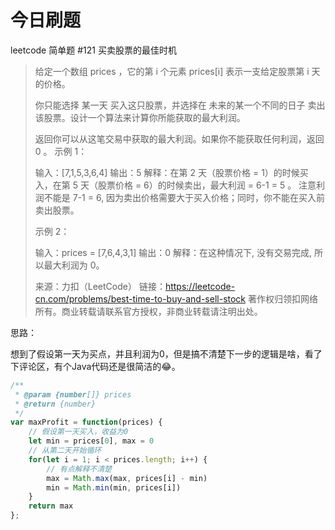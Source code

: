 <!--
 * @Author: leyili
 * @Date: 2022-02-25 07:27:35
 * @LastEditTime: 2022-02-25 07:33:57
 * @LastEditors: leyili
 * @Description: 
 * @FilePath: /daily-practice/leetcode/best-time-to-buy-and-sell-stock.md
-->
# 今日刷题
leetcode 简单题 #121 买卖股票的最佳时机

> 给定一个数组 prices ，它的第 i 个元素 prices[i] 表示一支给定股票第 i 天的价格。
>
> 你只能选择 某一天 买入这只股票，并选择在 未来的某一个不同的日子 卖出该股票。设计一个算法来计算你所能获取的最大利润。
> 
> 返回你可以从这笔交易中获取的最大利润。如果你不能获取任何利润，返回 0 。
> 示例 1：
>
> 输入：[7,1,5,3,6,4]
> 输出：5
> 解释：在第 2 天（股票价格 = 1）的时候买入，在第 5 天（股票价格 = 6）的时候卖出，最大利润 = 6-1 = 5 。
> 注意利润不能是 7-1 = 6, 因为卖出价格需要大于买入价格；同时，你不能在买入前卖出股票。
>
>示例 2：
>
> 输入：prices = [7,6,4,3,1]
> 输出：0
> 解释：在这种情况下, 没有交易完成, 所以最大利润为 0。
> 
> 来源：力扣（LeetCode）
> 链接：https://leetcode-cn.com/problems/best-time-to-buy-and-sell-stock
> 著作权归领扣网络所有。商业转载请联系官方授权，非商业转载请注明出处。

思路：

想到了假设第一天为买点，并且利润为0，但是搞不清楚下一步的逻辑是啥，看了下评论区，有个Java代码还是很简洁的😂。

```js
/**
 * @param {number[]} prices
 * @return {number}
 */
var maxProfit = function(prices) {
    // 假设第一天买入，收益为0
    let min = prices[0], max = 0
    // 从第二天开始循环
    for(let i = 1; i < prices.length; i++) {
        // 有点解释不清楚
        max = Math.max(max, prices[i] - min)
        min = Math.min(min, prices[i])
    }
    return max
};
```
